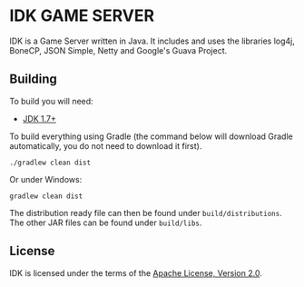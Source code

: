 IDK GAME SERVER
========

IDK is a Game Server written in Java. It includes and uses the libraries log4j, BoneCP, JSON Simple, Netty and Google's Guava Project.

## Building
To build you will need:

* [JDK 1.7+](http://www.oracle.com/technetwork/java/javase/downloads)

To build everything using Gradle (the command below will download Gradle automatically, you do not need to download it first).

    ./gradlew clean dist

Or under Windows:
	
	gradlew clean dist

The distribution ready file can then be found under `build/distributions`. The other JAR files can be found under `build/libs`.

## License

IDK is licensed under the terms of the [Apache License, Version 2.0](http://www.apache.org/licenses/LICENSE-2.0.html).